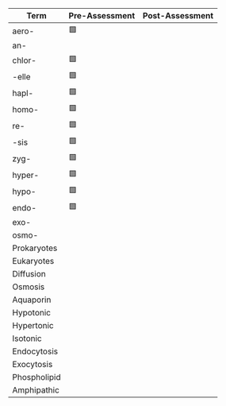 | Term         | Pre-Assessment | Post-Assessment |
| ------------ | -------------- | --------------- |
| aero-        | 🟩               |                 |
| an-          |                |                 |
| chlor-       | 🟩               |                 |
| -elle        | 🟩               |                 |
| hapl-        | 🟩               |                 |
| homo-        | 🟩               |                 |
| re-          | 🟩               |                 |
| -sis         | 🟩               |                 |
| zyg-         | 🟩               |                 |
| hyper-       | 🟩               |                 |
| hypo-        | 🟩               |                 |
| endo-        | 🟩               |                 |
| exo-         |                |                 |
| osmo-        |                |                 |
| Prokaryotes  |                |                 |
| Eukaryotes   |                |                 |
| Diffusion    |                |                 |
| Osmosis      |                |                 |
| Aquaporin    |                |                 |
| Hypotonic    |                |                 |
| Hypertonic   |                |                 |
| Isotonic     |                |                 |
| Endocytosis  |                |                 |
| Exocytosis   |                |                 |
| Phospholipid |                |                 |
| Amphipathic  |                |                 |

